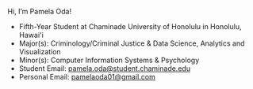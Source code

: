 Hi, I’m Pamela Oda!
-  Fifth-Year Student at Chaminade University of Honolulu in Honolulu, Hawai'i
-  Major(s): Criminology/Criminal Justice & Data Science, Analytics and Visualization
-  Minor(s): Computer Information Systems & Psychology
-  Student Email: pamela.oda@student.chaminade.edu 
-  Personal Email: pamelaoda01@gmail.com
